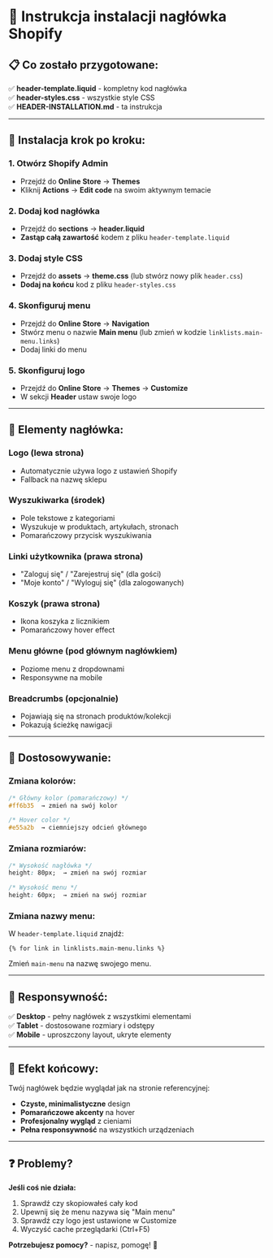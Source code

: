 # 🎯 Instrukcja instalacji nagłówka Shopify

## 📋 Co zostało przygotowane:

✅ **header-template.liquid** - kompletny kod nagłówka  
✅ **header-styles.css** - wszystkie style CSS  
✅ **HEADER-INSTALLATION.md** - ta instrukcja  

---

## 🚀 Instalacja krok po kroku:

### **1. Otwórz Shopify Admin**
- Przejdź do **Online Store** → **Themes**
- Kliknij **Actions** → **Edit code** na swoim aktywnym temacie

### **2. Dodaj kod nagłówka**
- Przejdź do **sections** → **header.liquid**
- **Zastąp całą zawartość** kodem z pliku `header-template.liquid`

### **3. Dodaj style CSS**
- Przejdź do **assets** → **theme.css** (lub stwórz nowy plik `header.css`)
- **Dodaj na końcu** kod z pliku `header-styles.css`

### **4. Skonfiguruj menu**
- Przejdź do **Online Store** → **Navigation**
- Stwórz menu o nazwie **Main menu** (lub zmień w kodzie `linklists.main-menu.links`)
- Dodaj linki do menu

### **5. Skonfiguruj logo**
- Przejdź do **Online Store** → **Themes** → **Customize**
- W sekcji **Header** ustaw swoje logo

---

## 🎨 Elementy nagłówka:

### **Logo** (lewa strona)
- Automatycznie używa logo z ustawień Shopify
- Fallback na nazwę sklepu

### **Wyszukiwarka** (środek)
- Pole tekstowe z kategoriami
- Wyszukuje w produktach, artykułach, stronach
- Pomarańczowy przycisk wyszukiwania

### **Linki użytkownika** (prawa strona)
- "Zaloguj się" / "Zarejestruj się" (dla gości)
- "Moje konto" / "Wyloguj się" (dla zalogowanych)

### **Koszyk** (prawa strona)
- Ikona koszyka z licznikiem
- Pomarańczowy hover effect

### **Menu główne** (pod głównym nagłówkiem)
- Poziome menu z dropdownami
- Responsywne na mobile

### **Breadcrumbs** (opcjonalnie)
- Pojawiają się na stronach produktów/kolekcji
- Pokazują ścieżkę nawigacji

---

## 🔧 Dostosowywanie:

### **Zmiana kolorów:**
```css
/* Główny kolor (pomarańczowy) */
#ff6b35  → zmień na swój kolor

/* Hover color */
#e55a2b  → ciemniejszy odcień głównego
```

### **Zmiana rozmiarów:**
```css
/* Wysokość nagłówka */
height: 80px;  → zmień na swój rozmiar

/* Wysokość menu */
height: 60px;  → zmień na swój rozmiar
```

### **Zmiana nazwy menu:**
W `header-template.liquid` znajdź:
```liquid
{% for link in linklists.main-menu.links %}
```
Zmień `main-menu` na nazwę swojego menu.

---

## 📱 Responsywność:

✅ **Desktop** - pełny nagłówek z wszystkimi elementami  
✅ **Tablet** - dostosowane rozmiary i odstępy  
✅ **Mobile** - uproszczony layout, ukryte elementy  

---

## 🎯 Efekt końcowy:

Twój nagłówek będzie wyglądał jak na stronie referencyjnej:
- **Czyste, minimalistyczne** design
- **Pomarańczowe akcenty** na hover
- **Profesjonalny wygląd** z cieniami
- **Pełna responsywność** na wszystkich urządzeniach

---

## ❓ Problemy? 

**Jeśli coś nie działa:**
1. Sprawdź czy skopiowałeś cały kod
2. Upewnij się że menu nazywa się "Main menu"
3. Sprawdź czy logo jest ustawione w Customize
4. Wyczyść cache przeglądarki (Ctrl+F5)

**Potrzebujesz pomocy?** - napisz, pomogę! 🚀
